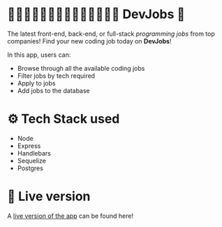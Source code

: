 #  🧑‍💻👩🏽‍💻👨🏿‍💻👩🏼‍💻🧑🏾‍💻 DevJobs 🚀

The latest front-end, back-end, or full-stack _programming jobs_ from top companies! Find your new coding job today on **DevJobs**!

In this app, users can:
- Browse through all the available coding jobs
- Filter jobs by tech required
- Apply to jobs
- Add jobs to the database



# ⚙️ Tech Stack used

- Node
- Express
- Handlebars
- Sequelize
- Postgres

# 🚀 Live version

A [live version of the app](http://devjobs.ben.express/) can be found here!
